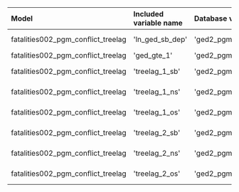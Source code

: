 | Model                              | Included variable name   | Database variable name           | Transformations                               |
|:-----------------------------------|:-------------------------|:---------------------------------|:----------------------------------------------|
| fatalities002_pgm_conflict_treelag | 'ln_ged_sb_dep'          | 'ged2_pgm.ged_sb_best_sum_nokgi' | ["'ops.ln'", "'missing.replace_na'"]          |
| fatalities002_pgm_conflict_treelag | 'ged_gte_1'              | 'ged2_pgm.ged_sb_best_sum_nokgi' | ["'bool.gte'"]                                |
| fatalities002_pgm_conflict_treelag | 'treelag_1_sb'           | 'ged2_pgm.ged_sb_best_sum_nokgi' | ["'spatial.treelag'", "'missing.replace_na'"] |
| fatalities002_pgm_conflict_treelag | 'treelag_1_ns'           | 'ged2_pgm.ged_ns_best_sum_nokgi' | ["'spatial.treelag'", "'missing.replace_na'"] |
| fatalities002_pgm_conflict_treelag | 'treelag_1_os'           | 'ged2_pgm.ged_os_best_sum_nokgi' | ["'spatial.treelag'", "'missing.replace_na'"] |
| fatalities002_pgm_conflict_treelag | 'treelag_2_sb'           | 'ged2_pgm.ged_sb_best_sum_nokgi' | ["'spatial.treelag'", "'missing.replace_na'"] |
| fatalities002_pgm_conflict_treelag | 'treelag_2_ns'           | 'ged2_pgm.ged_ns_best_sum_nokgi' | ["'spatial.treelag'", "'missing.replace_na'"] |
| fatalities002_pgm_conflict_treelag | 'treelag_2_os'           | 'ged2_pgm.ged_os_best_sum_nokgi' | ["'spatial.treelag'", "'missing.replace_na'"] |